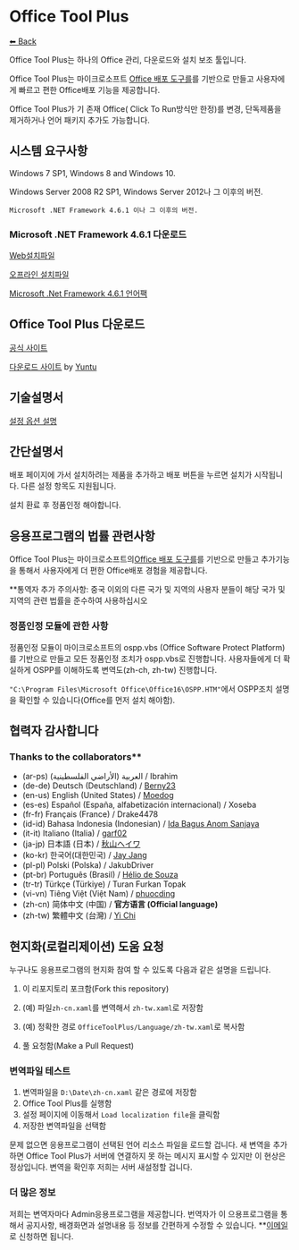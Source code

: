﻿# Office Tool Plus

[⬅ Back](https://github.com/YerongAI/Office-Tool)

Office Tool Plus는 하나의 Office 관리, 다운로드와 설치 보조 툴입니다.

Office Tool Plus는 마이크로소프트 [Office 배포 도구를](https://docs.microsoft.com/ko-kr/DeployOffice/overview-of-the-office-2016-deployment-tool)를 기반으로 만들고 사용자에게 빠르고 편한 Office배포 기능을 제공합니다.

Office Tool Plus가 기 존재 Office( Click To Run방식만 한정)를 변경, 단독제품을 제거하거나 언어 패키지 추가도 가능합니다.

## 시스템 요구사항

Windows 7 SP1, Windows 8 and Windows 10.

Windows Server 2008 R2 SP1, Windows Server 2012나 그 이후의 버전.

`Microsoft .NET Framework 4.6.1 이나 그 이후의 버전.`

### Microsoft .NET Framework 4.6.1 다운로드

[Web설치파일](http://go.microsoft.com/fwlink/?LinkId=780597)

[오프라인 설치파일](http://go.microsoft.com/fwlink/?LinkId=780601)

[Microsoft .Net Framework 4.6.1 언어팩](http://go.microsoft.com/fwlink/?LinkId=780604)

## Office Tool Plus 다운로드

[공식 사이트](https://otp.landian.vip/)

[다운로드 사이트](https://delivery.yuntu.dev/office-tool/) by [Yuntu](https://www.yuntu.dev/)

## 기술설명서

[설정 옵션 설명](https://docs.microsoft.com/ja-jp/DeployOffice/configuration-options-for-the-office-2016-deployment-tool)

## 간단설명서

배포 페이지에 가서 설치하려는 제품을 추가하고 배포 버튼을 누르면 설치가 시작됩니다. 다른 설정 항목도 지원됩니다.

설치 환료 후 정품인정 해야합니다.

## 응용프로그램의 법률 관련사항

Office Tool Plus는 마이크로소프트의[Office 배포 도구를](https://docs.microsoft.com/ko-kr/DeployOffice/overview-of-the-office-2016-deployment-tool)를 기반으로 만들고 추가기능을 통해서 사용자에게 더 편한 Office배포 경험을 제공합니다.

**통역자 추가 주의사항: 중국 이외의 다른 국가 및 지역의 사용자 분들이 해당 국가 및 지역의 관련 법률을 준수하여 사용하십시오

### 정품인정 모듈에 관한 사항

정품인정 모듈이 마이크로소프트의 ospp.vbs (Office Software Protect Platform)를 기반으로 만들고 모든 정품인정 조치가 ospp.vbs로 진행합니다. 사용자들에게 더 확실하게 OSPP를 이해하도록 변역도(zh-ch, zh-tw) 진행합니다.

````"C:\Program Files\Microsoft Office\Office16\OSPP.HTM"````에서 OSPP조치 설명을 확인할 수 있습니다(Office를 먼저 설치 해야함).

## 협력자 감사합니다

### Thanks to the collaborators**

- (ar-ps) العربية (الأراضي الفلسطينية) / Ibrahim
- (de-de) Deutsch (Deutschland) / [Berny23](https://steamcommunity.com/id/Berny23)
- (en-us) English (United States) / [Moedog](https://prprpr.love)
- (es-es) Español (España, alfabetización internacional) / Xoseba
- (fr-fr) Français (France) / Drake4478
- (id-id) Bahasa Indonesia (Indonesian) / [Ida Bagus Anom Sanjaya](https://fb.me/Anom.Sanjaya17)
- (it-it) Italiano (Italia) / [garf02](https://github.com/garf02)
- (ja-jp) 日本語 (日本) / [秋山ヘイワ](https://github.com/akio1321)
- (ko-kr) 한국어(대한민국) / [Jay Jang](http://www.yaeyaya.com)
- (pl-pl) Polski (Polska) / JakubDriver
- (pt-br) Português (Brasil) / [Hélio de Souza](https://tinyurl.com/hdstec)
- (tr-tr) Türkçe (Türkiye) / Turan Furkan Topak
- (vi-vn) Tiêng Việt (Việt Nam) / [phuocding](https://github.com/phuocding)
- (zh-cn) 简体中文 (中国) / **官方语言 (Official language)**
- (zh-tw) 繁體中文 (台灣) / [Yi Chi](https://www.cotpear.com)

## 현지화(로컬리제이션) 도움 요청

누구나도 응용프로그램의 현지화 참여 할 수 있도록 다음과 같은 설명을 드립니다.

1. 이 리포지토리 포크함(Fork this repository)

2. (예) 파일````zh-cn.xaml````를 변역해서 ````zh-tw.xaml````로 저장함

3. (예) 정확한 경로 ````OfficeToolPlus/Language/zh-tw.xaml````로 복사함

4. 풀 요청함(Make a Pull Request)

### 변역파일 테스트

1. 변역파일을 ````D:\Date\zh-cn.xaml```` 같은 경로에 저장함
2. Office Tool Plus를 실행함
3. 설정 페이지에 이동해서 ````Load localization file````을 클릭함
4. 저장한 변역파일을 선택함

문제 없으면 응용프로그램이 선택된 언어 리소스 파일을 로드할 겁니다. 새 변역을 추가하면 Office Tool Plus가 서버에 연결하지 못 하는 메시지 표시할 수 있지만 이 현상은 정상입니다. 변역을 확인후 저희는 서버 새설정할 겁니다.

### 더 많은 정보

저희는 변역자마다 Admin응용프로그램을 제공합니다. 번역자가 이 으용프로그램을 통해서 공지사항, 배경화면과 설명내용 등 정보를 간편하게 수정할 수 있습니다.
**[이메일](mailto:yerong@coolhub.top)로 신청하면 됩니다.
